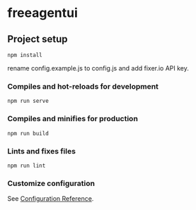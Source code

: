 # freeagentui

## Project setup
```
npm install
```

rename config.example.js to config.js and add fixer.io API key.

### Compiles and hot-reloads for development
```
npm run serve
```

### Compiles and minifies for production
```
npm run build
```

### Lints and fixes files
```
npm run lint
```

### Customize configuration
See [Configuration Reference](https://cli.vuejs.org/config/).
